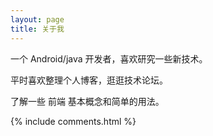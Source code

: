 ```yaml
---
layout: page
title: 关于我
---
```


一个 Android/java 开发者，喜欢研究一些新技术。
<p>
平时喜欢整理个人博客，逛逛技术论坛。
<p>
了解一些 前端 基本概念和简单的用法。

{% include comments.html %}
